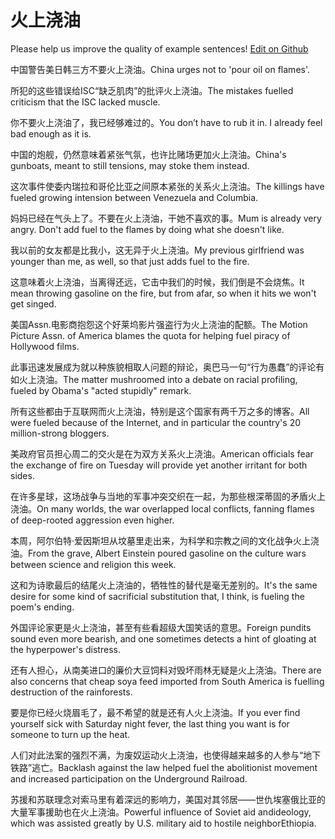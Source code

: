 # 火上浇油

Please help us improve the quality of example sentences! [Edit on Github](https://github.com/jiyushe/jiyu-example-sentence-source/blob/main/chinese/huoshangjiaoyou.md)

<p><span class="chinese">中国警告美日韩三方不要火上浇油。</span><span class="english">China urges not to 'pour oil on flames'.</span></p>

<p><span class="chinese">所犯的这些错误给ISC“缺乏肌肉”的批评火上浇油。</span><span class="english">The mistakes fuelled criticism that the ISC lacked muscle.</span></p>

<p><span class="chinese">你不要火上浇油了，我已经够难过的。</span><span class="english">You don’t have to rub it in. I already feel bad enough as it is.</span></p>

<p><span class="chinese">中国的炮舰，仍然意味着紧张气氛，也许比赌场更加火上浇油。</span><span class="english">China's gunboats, meant to still tensions, may stoke them instead.</span></p>

<p><span class="chinese">这次事件使委内瑞拉和哥伦比亚之间原本紧张的关系火上浇油。</span><span class="english">The killings have fueled growing intension between Venezuela and Columbia.</span></p>

<p><span class="chinese">妈妈已经在气头上了。不要在火上浇油，干她不喜欢的事。</span><span class="english">Mum is already very angry. Don't add fuel to the flames by doing what she doesn't like.</span></p>

<p><span class="chinese">我以前的女友都是比我小，这无异于火上浇油。</span><span class="english">My previous girlfriend was younger than me, as well, so that just adds fuel to the fire.</span></p>

<p><span class="chinese">这意味着火上浇油，当离得还远，它击中我们的时候，我们倒是不会烧焦。</span><span class="english">It mean throwing gasoline on the fire, but from afar, so when it hits we won't get singed.</span></p>

<p><span class="chinese">美国Assn.电影商抱怨这个好莱坞影片强盗行为火上浇油的配额。</span><span class="english">The Motion Picture Assn. of America blames the quota for helping fuel piracy of Hollywood films.</span></p>

<p><span class="chinese">此事迅速发展成为就以种族貌相取人问题的辩论，奥巴马一句“行为愚蠢”的评论有如火上浇油。</span><span class="english">The matter mushroomed into a debate on racial profiling, fueled by Obama's "acted stupidly" remark.</span></p>

<p><span class="chinese">所有这些都由于互联网而火上浇油，特别是这个国家有两千万之多的博客。</span><span class="english">All were fueled because of the Internet, and in particular the country's 20 million-strong bloggers.</span></p>

<p><span class="chinese">美政府官员担心周二的交火是在为双方关系火上浇油。</span><span class="english">American officials fear the exchange of fire on Tuesday will provide yet another irritant for both sides.</span></p>

<p><span class="chinese">在许多星球，这场战争与当地的军事冲突交织在一起，为那些根深蒂固的矛盾火上浇油。</span><span class="english">On many worlds, the war overlapped local conflicts, fanning flames of deep-rooted aggression even higher.</span></p>

<p><span class="chinese">本周，阿尔伯特·爱因斯坦从坟墓里走出来，为科学和宗教之间的文化战争火上浇油。</span><span class="english">From the grave, Albert Einstein poured gasoline on the culture wars between science and religion this week.</span></p>

<p><span class="chinese">这和为诗歌最后的结尾火上浇油的，牺牲性的替代是毫无差别的。</span><span class="english">It's the same desire for some kind of sacrificial substitution that, I think, is fueling the poem's ending.</span></p>

<p><span class="chinese">外国评论家更是火上浇油，甚至有些看超级大国笑话的意思。</span><span class="english">Foreign pundits sound even more bearish, and one sometimes detects a hint of gloating at the hyperpower's distress.</span></p>

<p><span class="chinese">还有人担心，从南美进口的廉价大豆饲料对毁坏雨林无疑是火上浇油。</span><span class="english">There are also concerns that cheap soya feed imported from South America is fuelling destruction of the rainforests.</span></p>

<p><span class="chinese">要是你已经火烧眉毛了，最不希望的就是还有人火上浇油。</span><span class="english">If you ever find yourself sick with Saturday night fever, the last thing you want is for someone to turn up the heat.</span></p>

<p><span class="chinese">人们对此法案的强烈不满，为废奴运动火上浇油，也使得越来越多的人参与“地下铁路”逃亡。</span><span class="english">Backlash against the law helped fuel the abolitionist movement and increased participation on the Underground Railroad.</span></p>

<p><span class="chinese">苏援和苏联理念对索马里有着深远的影响力，美国对其邻居——世仇埃塞俄比亚的大量军事援助也在火上浇油。</span><span class="english">Powerful influence of Soviet aid andideology, which was assisted greatly by U.S. military aid to hostile neighborEthiopia.</span></p>

